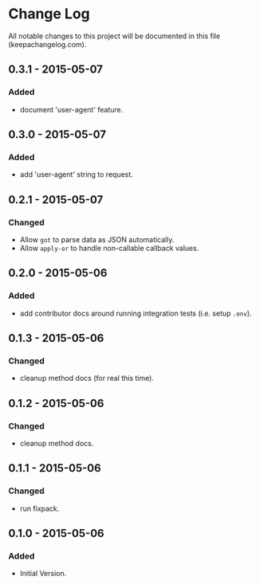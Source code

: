 # Change Log
All notable changes to this project will be documented in this file (keepachangelog.com).

## 0.3.1 - 2015-05-07
### Added
- document 'user-agent' feature.

## 0.3.0 - 2015-05-07
### Added
- add 'user-agent' string to request.

## 0.2.1 - 2015-05-07
### Changed
- Allow `got` to parse data as JSON automatically.
- Allow `apply-or` to handle non-callable callback values.

## 0.2.0 - 2015-05-06
### Added
- add contributor docs around running integration tests (i.e. setup `.env`).

## 0.1.3 - 2015-05-06
### Changed
- cleanup method docs (for real this time).

## 0.1.2 - 2015-05-06
### Changed
- cleanup method docs.

## 0.1.1 - 2015-05-06
### Changed
- run fixpack.

## 0.1.0 - 2015-05-06
### Added
- Initial Version.

